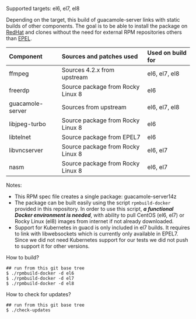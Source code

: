 Supported targets: el6, el7, el8

Depending on the target, this build of guacamole-server links with static builds of other components. The goal is to be able to install the package on [RedHat](https://www.redhat.com/) and clones without the need for external RPM repositories others than [EPEL](https://fedoraproject.org/wiki/EPEL).

| Component           | Sources and patches used            | Used on build for    |
| :-------------------|:------------------------------------|:---------------------|
| ffmpeg              | Sources 4.2.x from upstream         | el6, el7, el8        |
| freerdp             | Source package from Rocky Linux 8   | el6                  |
| guacamole-server    | Sources from upstream               | el6, el7, el8        |
| libjpeg-turbo       | Source package from Rocky Linux 8   | el6                  |
| libtelnet           | Source package from EPEL7           | el6                  |
| libvncserver        | Source package from Rocky Linux 8   | el6, el7             |
| nasm                | Source package from Rocky Linux 8   | el6, el7             |

Notes:
  - This RPM spec file creates a single package: guacamole-server14z
  - The package can be built easily using the script `rpmbuild-docker` provided in this repository. In order to use this script, _**a functional Docker environment is needed**_, with ability to pull CentOS (el6, el7) or Rocky Linux (el8) images from internet if not already downloaded.
  - Support for Kubernetes in guacd is only included in el7 builds. It requires to link with libwebsockets which is currently only available in EPEL7. Since we did not need Kubernetes support for our tests we did not push to support it for other versions.

How to build?
```
## run from this git base tree
$ ./rpmbuild-docker -d el6
$ ./rpmbuild-docker -d el7
$ ./rpmbuild-docker -d el8
```

How to check for updates?
```
## run from this git base tree
$ ./check-updates
```
